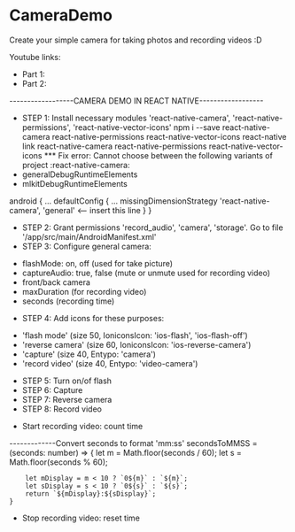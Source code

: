 # CameraDemo
Create your simple camera for taking photos and recording videos :D

Youtube links:
- Part 1:
- Part 2:

------------------CAMERA DEMO IN REACT NATIVE------------------
- STEP 1: Install necessary modules 'react-native-camera', 'react-native-permissions', 'react-native-vector-icons'
	npm i --save react-native-camera react-native-permissions react-native-vector-icons
	react-native link react-native-camera react-native-permissions react-native-vector-icons
*** Fix error: Cannot choose between the following variants of project :react-native-camera:
- generalDebugRuntimeElements
- mlkitDebugRuntimeElements


android {
  ...
  defaultConfig {
    ...
    missingDimensionStrategy 'react-native-camera', 'general' <-- insert this line
  }
}
- STEP 2: Grant permissions 'record_audio', 'camera', 'storage'. Go to file '/app/src/main/AndroidManifest.xml'
    <uses-permission android:name="android.permission.CAMERA" />
    <uses-permission android:name="android.permission.RECORD_AUDIO" />
    <uses-permission android:name="android.permission.READ_EXTERNAL_STORAGE" />
    <uses-permission android:name="android.permission.WRITE_EXTERNAL_STORAGE" />
    <uses-feature android:name="android.hardware.camera" />
    <uses-feature android:name="android.hardware.camera.autofocus" />
- STEP 3: Configure general camera:
+ flashMode: on, off (used for take picture)
+ captureAudio: true, false (mute or unmute used for recording video)
+ front/back camera
+ maxDuration (for recording video)
+ seconds (recording time)
- STEP 4: Add icons for these purposes:
+ 'flash mode' (size 50, IoniconsIcon: 'ios-flash', 'ios-flash-off')
+ 'reverse camera' (size 60, IoniconsIcon: 'ios-reverse-camera')
+ 'capture' (size 40, Entypo: 'camera')
+ 'record video' (size 40, Entypo: 'video-camera')
- STEP 5: Turn on/of flash
- STEP 6: Capture
- STEP 7: Reverse camera
- STEP 8: Record video
+ Start recording video: count time

-------------Convert seconds to format 'mm:ss'
secondsToMMSS = (seconds: number) => {
        let m = Math.floor(seconds / 60);
        let s = Math.floor(seconds % 60);
    
        let mDisplay = m < 10 ? `0${m}` : `${m}`;
        let sDisplay = s < 10 ? `0${s}` : `${s}`;
        return `${mDisplay}:${sDisplay}`; 
    }

+ Stop recording video: reset time

